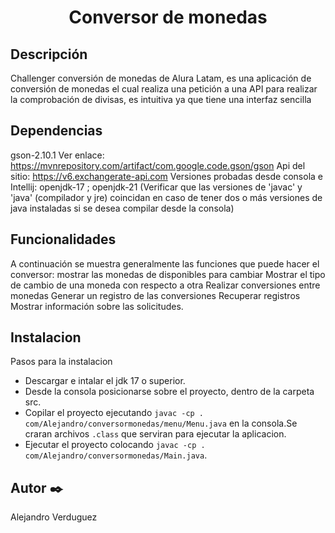 <h1 align="center">Conversor de monedas</h1>

## Descripción
Challenger conversión de monedas de Alura Latam, es una aplicación de conversión de monedas el cual realiza una petición a una API para realizar la comprobación de divisas, es intuitiva ya que tiene una interfaz sencilla

## Dependencias
gson-2.10.1 Ver enlace: https://mvnrepository.com/artifact/com.google.code.gson/gson
Api del sitio: https://v6.exchangerate-api.com
Versiones probadas desde consola e Intellij: openjdk-17 ; openjdk-21 (Verificar que las versiones de 'javac' y 'java' (compilador y jre) coincidan en caso de tener dos o más versiones de java instaladas si se desea compilar desde la consola)

## Funcionalidades
A continuación se muestra generalmente las funciones que puede hacer el conversor:
mostrar las monedas de disponibles para cambiar
Mostrar el tipo de cambio de una moneda con respecto a otra
Realizar conversiones entre monedas
Generar un registro de las conversiones
Recuperar registros
Mostrar información sobre las solicitudes.

## Instalacion
Pasos para la instalacion
* Descargar e intalar el jdk 17 o superior.
* Desde la consola posicionarse sobre el proyecto, dentro de la carpeta src.
* Copilar el proyecto ejecutando `javac -cp . com/Alejandro/conversormonedas/menu/Menu.java` en la consola.Se craran archivos `.class` que serviran para ejecutar la aplicacion.
* Ejecutar el proyecto colocando `javac -cp . com/Alejandro/conversormonedas/Main.java`.

## Autor ✒️
Alejandro Verduguez
